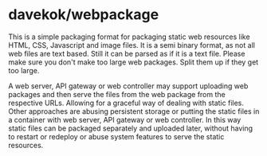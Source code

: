 davekok/webpackage
================================================================================

This is a simple packaging format for packaging static web resources like HTML, CSS, Javascript and image files. It is a semi binary format, as not all web files are text based. Still it can be parsed as if it is a text file. Please make sure you don't make too large web packages. Split them up if they get too large.

A web server, API gateway or web controller may support uploading web packages and then serve the files from the web package from the respective URLs. Allowing for a graceful way of dealing with static files. Other approaches are abusing persistent storage or putting the static files in a container with web server, API gateway or web controller. In this way static files can be packaged separately and uploaded later, without having to restart or redeploy or abuse system features to serve the static resources.
